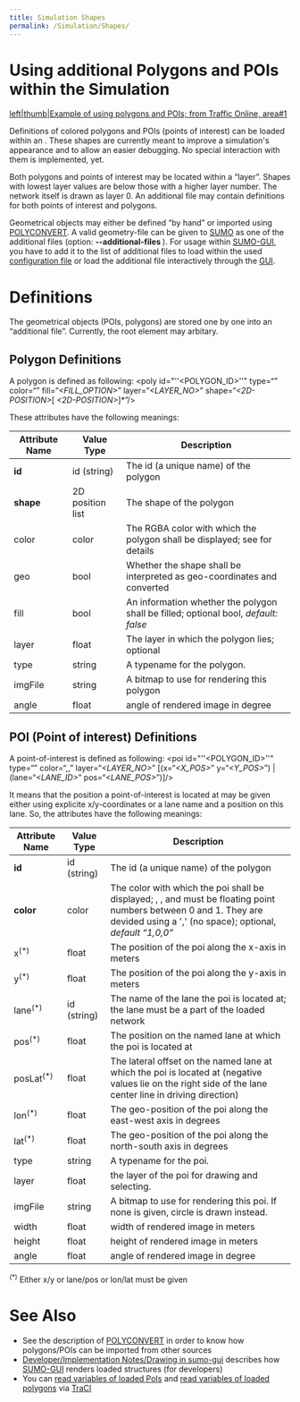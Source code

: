 ```yaml
---
title: Simulation Shapes
permalink: /Simulation/Shapes/
---
```


Using additional Polygons and POIs within the Simulation
========================================================

[left|thumb|Example of using polygons and POIs; from Traffic Online, area\#1](/Image:tol1_with_polys.gif "wikilink")

Definitions of colored polygons and POIs (points of interest) can be loaded within an . These shapes are currently meant to improve a simulation's appearance and to allow an easier debugging. No special interaction with them is implemented, yet.

Both polygons and points of interest may be located within a “layer”. Shapes with lowest layer values are below those with a higher layer number. The network itself is drawn as layer 0. An additional file may contain definitions for both points of interest and polygons.

Geometrical objects may either be defined “by hand” or imported using [POLYCONVERT](/POLYCONVERT "wikilink"). A valid geometry-file can be given to [SUMO](/SUMO "wikilink") as one of the additional files (option: **--additional-files *<FILE>***). For usage within [SUMO-GUI](/SUMO-GUI "wikilink"), you have to add it to the list of additional files to load within the used [configuration file](/Basics/Using_the_Command_Line_Applications#Configuration_Files "wikilink") or load the additional file interactively through the [GUI](/SUMO-GUI#Loading_Shapes_and_POIs "wikilink").

Definitions
===========

The geometrical objects (POIs, polygons) are stored one by one into an “additional file”. Currently, the root element may arbitary.

Polygon Definitions
-------------------

A polygon is defined as following: <span class="inlxml"><poly id="''<POLYGON_ID>''" type=“*<TYPENAME>*” color=“” fill=“*<FILL_OPTION>*” layer=“*<LAYER_NO>*” shape=“*&lt;2D-POSITION&gt;*\[ *&lt;2D-POSITION&gt;*\]\*”/&gt;</span>

These attributes have the following meanings:

| Attribute Name | Value Type       | Description                                                                         |
|----------------|------------------|-------------------------------------------------------------------------------------|
| **id**         | id (string)      | The id (a unique name) of the polygon                                               |
| **shape**      | 2D position list | The shape of the polygon                                                            |
| color          | color            | The RGBA color with which the polygon shall be displayed; see for details           |
| geo            | bool             | Whether the shape shall be interpreted as geo-coordinates and converted             |
| fill           | bool             | An information whether the polygon shall be filled; optional bool, *default: false* |
| layer          | float            | The layer in which the polygon lies; optional                                       |
| type           | string           | A typename for the polygon.                                                         |
| imgFile        | string           | A bitmap to use for rendering this polygon                                          |
| angle          | float            | angle of rendered image in degree                                                   |

POI (Point of interest) Definitions
-----------------------------------

A point-of-interest is defined as following: <span class="inlxml"><poi id="''<POLYGON_ID>''" type=“*<TYPENAME>*” color=“*<RED>*,*<GREEN>*,*<BLUE>*” layer=“*<LAYER_NO>*” \[(x=“*<X_POS>*” y=“*<Y_POS>*”) | (lane=“*<LANE_ID>*” pos=“*<LANE_POS>*”)\]/&gt;</span>

It means that the position a point-of-interest is located at may be given either using explicite x/y-coordinates or a lane name and a position on this lane. So, the attributes have the following meanings:

| Attribute Name        | Value Type  | Description                                                                                                                                                                                            |
|-----------------------|-------------|--------------------------------------------------------------------------------------------------------------------------------------------------------------------------------------------------------|
| **id**                | id (string) | The id (a unique name) of the polygon                                                                                                                                                                  |
| **color**             | color       | The color with which the poi shall be displayed; *<RED>*, *<GREEN>*, and *<BLUE>* must be floating point numbers between 0 and 1. They are devided using a ',' (no space); optional, *default “1,0,0”* |
| x<sup>(\*)</sup>      | float       | The position of the poi along the x-axis in meters                                                                                                                                                     |
| y<sup>(\*)</sup>      | float       | The position of the poi along the y-axis in meters                                                                                                                                                     |
| lane<sup>(\*)</sup>   | id (string) | The name of the lane the poi is located at; the lane must be a part of the loaded network                                                                                                              |
| pos<sup>(\*)</sup>    | float       | The position on the named lane at which the poi is located at                                                                                                                                          |
| posLat<sup>(\*)</sup> | float       | The lateral offset on the named lane at which the poi is located at (negative values lie on the right side of the lane center line in driving direction)                                               |
| lon<sup>(\*)</sup>    | float       | The geo-position of the poi along the east-west axis in degrees                                                                                                                                        |
| lat<sup>(\*)</sup>    | float       | The geo-position of the poi along the north-south axis in degrees                                                                                                                                      |
| type                  | string      | A typename for the poi.                                                                                                                                                                                |
| layer                 | float       | the layer of the poi for drawing and selecting.                                                                                                                                                        |
| imgFile               | string      | A bitmap to use for rendering this poi. If none is given, circle is drawn instead.                                                                                                                     |
| width                 | float       | width of rendered image in meters                                                                                                                                                                      |
| height                | float       | height of rendered image in meters                                                                                                                                                                     |
| angle                 | float       | angle of rendered image in degree                                                                                                                                                                      |

<sup>(\*)</sup> Either <span class="inlxml">x</span>/<span class="inlxml">y</span> or <span class="inlxml">lane</span>/<span class="inlxml">pos</span> or <span class="inlxml">lon</span>/<span class="inlxml">lat</span> must be given

See Also
========

-   See the description of [POLYCONVERT](/POLYCONVERT "wikilink") in order to know how polygons/POIs can be imported from other sources
-   [Developer/Implementation Notes/Drawing in sumo-gui](/Developer/Implementation_Notes/Drawing_in_sumo-gui "wikilink") describes how [SUMO-GUI](/SUMO-GUI "wikilink") renders loaded structures (for developers)
-   You can [read variables of loaded PoIs](/TraCI/POI_Value_Retrieval "wikilink") and [read variables of loaded polygons](/TraCI/Polygon_Value_Retrieval "wikilink") via [TraCI](/TraCI "wikilink")
